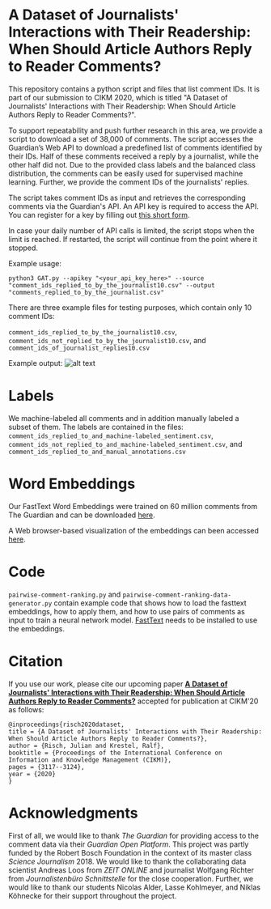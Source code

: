 # A Dataset of Journalists' Interactions with Their Readership: When Should Article Authors Reply to Reader Comments?

This repository contains a python script and files that list comment IDs.
It is part of our submission to CIKM 2020, which is titled "A Dataset of Journalists' Interactions with Their Readership: When Should Article Authors Reply to Reader Comments?".

To support repeatability and push further research in this area, we provide a script to download a set of 38,000 of comments. The script accesses the Guardian’s Web API to download a predefined list of comments identified by their IDs. Half of these comments received a reply by a journalist, while the other half did not. Due to the provided class labels and the balanced class distribution, the comments can be easily used for supervised machine learning.
Further, we provide the comment IDs of the journalists' replies. 

The script takes comment IDs as input and retrieves the corresponding comments via the Guardian's API. 
An API key is required to access the API. You can register for a key by filling out [this short form](https://bonobo.capi.gutools.co.uk/register/developer).

In case your daily number of API calls is limited, the script stops when the limit is reached. If restarted, the script will continue from the point where it stopped.

Example usage:

```python3 GAT.py --apikey "<your_api_key_here>" --source "comment_ids_replied_to_by_the_journalist10.csv" --output "comments_replied_to_by_the_journalist.csv"```

There are three example files for testing purposes, which contain only 10 comment IDs:

```comment_ids_replied_to_by_the_journalist10.csv```, ```comment_ids_not_replied_to_by_the_journalist10.csv```, and ```comment_ids_of_journalist_replies10.csv```

Example output: 
![alt text](example_output.png "Example Output")

# Labels
We machine-labeled all comments and in addition manually labeled a subset of them. The labels are contained in the files:
```comment_ids_replied_to_and_machine-labeled_sentiment.csv```, ```comment_ids_not_replied_to_and_machine-labeled_sentiment.csv```, and ```comment_ids_replied_to_and_manual_annotations.csv```

# Word Embeddings
Our FastText Word Embeddings were trained on 60 million comments from The Guardian and can be downloaded [here](https://owncloud.hpi.de/s/8LjQz1nyFI3OZBe).

A Web browser-based visualization of the embeddings can been accessed [here](https://projector.tensorflow.org/?config=https://gist.githubusercontent.com/julian-risch/9d6d125b7b5e49eb9b1ffacfd6de922a/raw/22b39854e2f5acb31dac1d586871d3fee7a4d0ca/1-10k-projector_config.json).

# Code
```pairwise-comment-ranking.py``` and ```pairwise-comment-ranking-data-generator.py``` contain example code that shows how to load the fasttext embeddings, how to apply them, and how to use pairs of comments as input to train a neural network model.
[FastText](https://github.com/facebookresearch/fastText/#building-fasttext-for-python) needs to be installed to use the embeddings.

# Citation
If you use our work, please cite our upcoming paper [**A Dataset of Journalists' Interactions with Their Readership: When Should Article Authors Reply to Reader Comments?**](https://hpi.de/fileadmin/user_upload/fachgebiete/naumann/people/risch/risch2020dataset.pdf) accepted for publication at CIKM'20 as follows:

    @inproceedings{risch2020dataset,
    title = {A Dataset of Journalists' Interactions with Their Readership: 
    When Should Article Authors Reply to Reader Comments?},
    author = {Risch, Julian and Krestel, Ralf},
    booktitle = {Proceedings of the International Conference on Information and Knowledge Management (CIKM)},
    pages = {3117--3124},
    year = {2020}
    }

# Acknowledgments
First of all, we would like to thank *The Guardian* for providing access to the comment data via their *Guardian Open Platform*.
This project was partly funded by the Robert Bosch Foundation in the context of its master class *Science Journalism* 2018.
We would like to thank the collaborating data scientist Andreas Loos from *ZEIT ONLINE* and journalist Wolfgang Richter from *Journalistenbüro Schnittstelle* for the close cooperation.
Further, we would like to thank our students Nicolas Alder, Lasse Kohlmeyer, and Niklas Köhnecke for their support throughout the project.
